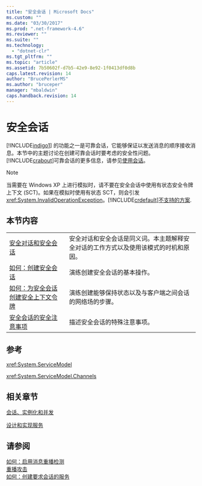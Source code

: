 ```yaml
---
title: "安全会话 | Microsoft Docs"
ms.custom: ""
ms.date: "03/30/2017"
ms.prod: ".net-framework-4.6"
ms.reviewer: ""
ms.suite: ""
ms.technology: 
  - "dotnet-clr"
ms.tgt_pltfrm: ""
ms.topic: "article"
ms.assetid: 7b50602f-d7b5-42e9-8e92-1f0413df0d8b
caps.latest.revision: 14
author: "BrucePerlerMS"
ms.author: "bruceper"
manager: "mbaldwin"
caps.handback.revision: 14
---
```

# 安全会话
[!INCLUDE[indigo1](../../../../includes/indigo1-md.md)] 的功能之一是可靠会话，它能够保证以发送消息的顺序接收消息。本节中的主题讨论在创建可靠会话时要考虑的安全性问题。[!INCLUDE[crabout](../../../../includes/crabout-md.md)]可靠会话的更多信息，请参见[使用会话](../../../../docs/framework/wcf/using-sessions.md)。  
  
> [!NOTE]
>  当需要在 Windows XP 上进行模拟时，请不要在安全会话中使用有状态安全令牌上下文 \(SCT\)。如果在模拟时使用有状态 SCT，则会引发 <xref:System.InvalidOperationException>。[!INCLUDE[crdefault](../../../../includes/crdefault-md.md)][不支持的方案](../../../../docs/framework/wcf/feature-details/unsupported-scenarios.md).  
  
## 本节内容  
  
|||  
|-|-|  
|[安全对话和安全会话](../../../../docs/framework/wcf/feature-details/secure-conversations-and-secure-sessions.md)|安全对话和安全会话是同义词。本主题解释安全对话的工作方式以及使用该模式的时机和原因。|  
|[如何：创建安全会话](../../../../docs/framework/wcf/feature-details/how-to-create-a-secure-session.md)|演练创建安全会话的基本操作。|  
|[如何：为安全会话创建安全上下文令牌](../../../../docs/framework/wcf/feature-details/how-to-create-a-security-context-token-for-a-secure-session.md)|演练创建能够保持状态以及与客户端之间会话的网络场的步骤。|  
|[安全会话的安全注意事项](../../../../docs/framework/wcf/feature-details/security-considerations-for-secure-sessions.md)|描述安全会话的特殊注意事项。|  
  
## 参考  
 <xref:System.ServiceModel>  
  
 <xref:System.ServiceModel.Channels>  
  
## 相关章节  
 [会话、实例化和并发](../../../../docs/framework/wcf/feature-details/sessions-instancing-and-concurrency.md)  
  
 [设计和实现服务](../../../../docs/framework/wcf/designing-and-implementing-services.md)  
  
## 请参阅  
 [如何：启用消息重播检测](../../../../docs/framework/wcf/feature-details/how-to-enable-message-replay-detection.md)   
 [重播攻击](../../../../docs/framework/wcf/feature-details/replay-attacks.md)   
 [如何：创建要求会话的服务](../../../../docs/framework/wcf/feature-details/how-to-create-a-service-that-requires-sessions.md)